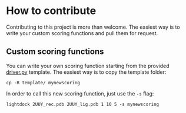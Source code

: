 # How to contribute

Contributing to this project is more than welcome. The easiest way is to write your custom scoring functions and pull them for request.

## Custom scoring functions

You can write your own scoring function starting from the provided [driver.py](lightdock/scoring/template/driver.py) template.
The easiest way is to copy the template folder:

```
cp -R template/ mynewscoring
```

In order to call this new scoring function, just use the ```-s``` flag:

```
lightdock 2UUY_rec.pdb 2UUY_lig.pdb 1 10 5 -s mynewscoring
```
